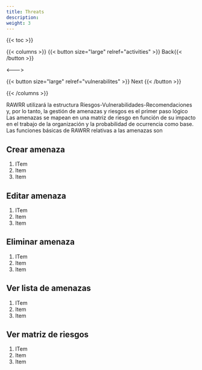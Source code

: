 ```yaml
---
title: Threats
description: 
weight: 3
---
```


{{< toc >}}

{{< columns >}}
{{< button size="large" relref="activities" >}}<i class="arrow left"></i> Back{{< /button >}}

<--->

{{< button size="large" relref="vulnerabilites" >}} Next <i class="arrow right"></i>{{< /button >}}

{{< /columns >}}

RAWRR utilizará la estructura Riesgos-Vulnerabilidades-Recomendaciones y, por lo tanto, la gestión de amenazas y riesgos es el primer paso lógico Las amenazas se mapean en una matriz de riesgo en función de su impacto en el trabajo de la organización y la probabilidad de ocurrencia como base. Las funciones básicas de RAWRR relativas a las amenazas son

## Crear amenaza

1. ITem
1. Item
1. Item

## Editar amenaza

1. ITem
1. Item
1. Item

## Eliminar amenaza

1. ITem
1. Item
1. Item

## Ver lista de amenazas

1. ITem
1. Item
1. Item

## Ver matriz de riesgos

1. ITem
1. Item
1. Item